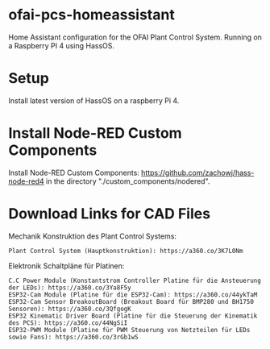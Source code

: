 # ofai-pcs-homeassistant
Home Assistant configuration for the OFAI Plant Control System. Running on a Raspberry PI 4 using HassOS.

# Setup
Install latest version of HassOS on a raspberry Pi 4.

# Install Node-RED Custom Components
Install Node-RED Custom Components: https://github.com/zachowj/hass-node-red4 in the directory "./custom_components/nodered".

# Download Links for CAD Files
Mechanik Konstruktion des Plant Control Systems:

    Plant Control System (Hauptkonstruktion): https://a360.co/3K7L0Nm

Elektronik Schaltpläne für Platinen:

    C.C Power Module (Konstantstrom Controller Platine für die Ansteuerung der LEDs): https://a360.co/3Ya8F5y
    ESP32-Cam Module (Platine für die ESP32-Cam): https://a360.co/44ykTaM
    ESP32-Cam Sensor BreakoutBoard (Breakout Board für BMP280 und BH1750 Sensoren): https://a360.co/3QfgogK
    ESP32 Kinematic Driver Board (Platine für die Steuerung der Kinematik des PCS): https://a360.co/44NgSiI
    ESP32-PWM Module (Platine für PWM Steuerung von Netzteilen für LEDs sowie Fans): https://a360.co/3rGb1wS
